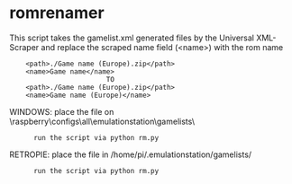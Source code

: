 # romrenamer
This script takes the gamelist.xml generated files by the Universal XML-Scraper and replace the scraped name field (&lt;name>) with the rom name

		<path>./Game name (Europe).zip</path>
		<name>Game name</name>
							TO
		<path>./Game name (Europe).zip</path>
		<name>Game name (Europe)</name>

WINDOWS: place the file on \\raspberry\configs\all\emulationstation\gamelists\
		  
		  run the script via python rm.py
		  
RETROPIE: place the file in /home/pi/.emulationstation/gamelists/
		  
		  run the script via python rm.py

